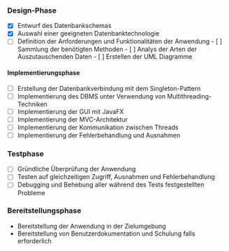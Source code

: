 ### Design-Phase

 - [x] Entwurf des Datenbankschemas
 - [x] Auswahl einer geeigneten Datenbanktechnologie
 - [ ] Definition der Anforderungen und Funktionalitäten der Anwendung
        - [ ] Sammlung der benötigten Methoden
        - [ ] Analys der Arten der Auszutauschenden Daten
        - [ ] Erstellen der UML Diagramme 

#### Implementierungsphase
 - [ ] Erstellung der Datenbankverbindung mit dem Singleton-Pattern
 - [ ] Implementierung des DBMS unter Verwendung von Multithreading-Techniken 
 - [ ] Implementierung der GUI mit JavaFX
 - [ ] Implementierung der MVC-Architektur
 - [ ] Implementierung der Kommunikation zwischen Threads
 - [ ] Implementierung der Fehlerbehandlung und Ausnahmen

### Testphase
 - [ ] Gründliche Überprüfung der Anwendung 
 - [ ] Testen auf gleichzeitigen Zugriff, Ausnahmen und Fehlerbehandlung 
 - [ ] Debugging und Behebung aller während des Tests festgestellten Probleme 

### Bereitstellungsphase
  - Bereitstellung der Anwendung in der Zielumgebung
  - Bereitstellung von Benutzerdokumentation und Schulung falls erforderlich
